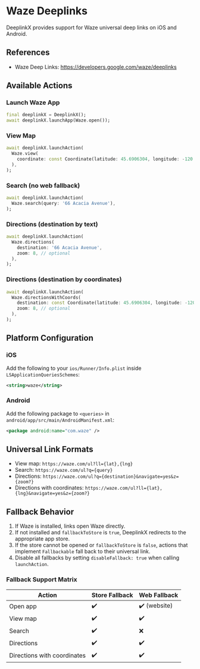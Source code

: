 # Waze Deeplinks

DeeplinkX provides support for Waze universal deep links on iOS and Android.

## References

- Waze Deep Links: <https://developers.google.com/waze/deeplinks>

## Available Actions

### Launch Waze App

```dart
final deeplinkX = DeeplinkX();
await deeplinkX.launchApp(Waze.open());
```

### View Map

```dart
await deeplinkX.launchAction(
  Waze.view(
    coordinate: const Coordinate(latitude: 45.6906304, longitude: -120.810983),
  ),
);
```

### Search (no web fallback)

```dart
await deeplinkX.launchAction(
  Waze.search(query: '66 Acacia Avenue'),
);
```

### Directions (destination by text)

```dart
await deeplinkX.launchAction(
  Waze.directions(
    destination: '66 Acacia Avenue',
    zoom: 8, // optional
  ),
);
```

### Directions (destination by coordinates)

```dart
await deeplinkX.launchAction(
  Waze.directionsWithCoords(
    destination: const Coordinate(latitude: 45.6906304, longitude: -120.810983),
    zoom: 8, // optional
  ),
);
```

## Platform Configuration

### iOS

Add the following to your `ios/Runner/Info.plist` inside `LSApplicationQueriesSchemes`:

```xml
<string>waze</string>
```

### Android

Add the following package to `<queries>` in `android/app/src/main/AndroidManifest.xml`:

```xml
<package android:name="com.waze" />
```

## Universal Link Formats

- View map: `https://waze.com/ul?ll={lat},{lng}`
- Search: `https://waze.com/ul?q={query}`
- Directions: `https://waze.com/ul?q={destination}&navigate=yes&z={zoom?}`
- Directions with coordinates: `https://waze.com/ul?ll={lat},{lng}&navigate=yes&z={zoom?}`

## Fallback Behavior

1. If Waze is installed, links open Waze directly.
2. If not installed and `fallbackToStore` is `true`, DeeplinkX redirects to the appropriate app store.
3. If the store cannot be opened or `fallbackToStore` is `false`, actions that implement `Fallbackable` fall back to their universal link.
4. Disable all fallbacks by setting `disableFallback: true` when calling `launchAction`.

### Fallback Support Matrix

| Action                     | Store Fallback | Web Fallback |
| -------------------------- | -------------- | ------------ |
| Open app                   | ✔️              | ✔️ (website) |
| View map                   | ✔️              | ✔️           |
| Search                     | ✔️              | ❌           |
| Directions                 | ✔️              | ✔️           |
| Directions with coordinates| ✔️              | ✔️           |

